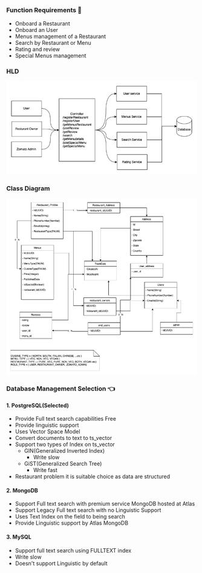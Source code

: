 
##

### Function Requirements 🤔
 * Onboard a Restaurant
 * Onboard an User
 * Menus management of a Restaurant
 * Search by Restaurant or Menu
 * Rating and review
 * Special Menus management

### HLD

![alt hld](./static/zomato.drawio.png)

### Class Diagram
![alt classdiagram](./static/class_uml.drawio.png)


### Database Management Selection 👈
    
#### 1. PostgreSQL(Selected) 
* Provide Full text search capabilities Free
* Provide linguistic support
* Uses Vector Space Model
* Convert documents to text to ts_vector
* Support two types of Index on ts_vector
  * GIN(Generalized Inverted Index)
    * Write slow
  * GiST(Generalized Search Tree)
    * Write fast
* Restaurant problem it is suitable choice as data are structured 

#### 2. MongoDB
* Support Full text search with premium service MongoDB hosted at Atlas
* Support Legacy Full text search with no Linguistic Support
* Uses Text Index on the field to being search
* Provide Linguistic support by Atlas MongoDB

#### 3. MySQL
* Support full text search using FULLTEXT index
* Write slow
* Doesn't support Linguistic by default





